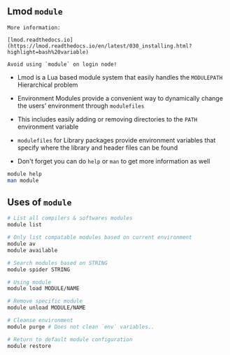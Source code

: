 ## Lmod `module`

```{margin}
More information:

[lmod.readthedocs.io](https://lmod.readthedocs.io/en/latest/030_installing.html?highlight=bash%20variable)

Avoid using `module` on login node!
```

- Lmod is a Lua based module system that easily handles the `MODULEPATH` Hierarchical problem
  
- Environment Modules provide a convenient way to dynamically change the users’ environment through `modulefiles`

- This includes easily adding or removing directories to the `PATH` environment variable

- `modulefiles` for Library packages provide environment variables that specify where the library and header files can be found

- Don't forget you can do `help` or `man` to get more information as well
  
```bash
module help 
man module 
```

## Uses of `module`

```bash
# List all compilers & softwares modules
module list     

# Only list compatable modules based on current environment 
module av       
module available 

# Search modules based on STRING 
module spider STRING

# Using module
module load MODULE/NAME

# Remove specific module
module unload MODULE/NAME

# Cleanse environment
module purge # Does not clean `env` variables..

# Return to default module configuration
module restore
```

